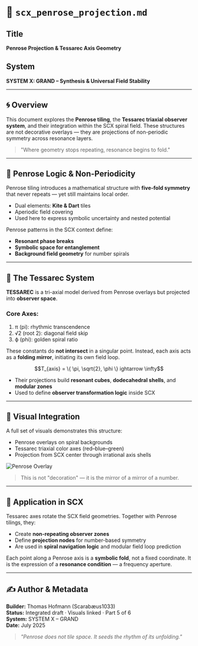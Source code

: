 # 🧩 `scx_penrose_projection.md`

## Title
**Penrose Projection & Tessarec Axis Geometry**

## System
**SYSTEM X: GRAND – Synthesis & Universal Field Stability**

---

## 🌀 Overview

This document explores the **Penrose tiling**, the **Tessarec triaxial observer system**, and their integration within the SCX spiral field. These structures are not decorative overlays — they are projections of non-periodic symmetry across resonance layers.

> "Where geometry stops repeating, resonance begins to fold."

---

## 🔺 Penrose Logic & Non-Periodicity

Penrose tiling introduces a mathematical structure with **five-fold symmetry** that never repeats — yet still maintains local order.

- Dual elements: **Kite & Dart** tiles
- Aperiodic field covering
- Used here to express symbolic uncertainty and nested potential

Penrose patterns in the SCX context define:
- **Resonant phase breaks**
- **Symbolic space for entanglement**
- **Background field geometry** for number spirals

---

## 🧿 The Tessarec System

**TESSAREC** is a tri-axial model derived from Penrose overlays but projected into **observer space**.

### Core Axes:
1. π (pi): rhythmic transcendence
2. √2 (root 2): diagonal field skip
3. ϕ (phi): golden spiral ratio

These constants do **not intersect** in a singular point. Instead, each axis acts as a **folding mirror**, initiating its own field loop.

```math
T_{axis} = \{ \pi, \sqrt{2}, \phi \} 
ightarrow \infty
```

- Their projections build **resonant cubes**, **dodecahedral shells**, and **modular zones**
- Used to define **observer transformation logic** inside SCX

---

## 🔲 Visual Integration

A full set of visuals demonstrates this structure:
- Penrose overlays on spiral backgrounds
- Tessarec triaxial color axes (red–blue–green)
- Projection from SCX center through irrational axis shells

![Penrose Overlay](./visuals/codex_penrose_spiegelachsen.png)

> This is not "decoration" — it is the mirror of a mirror of a number.

---

## 🔁 Application in SCX

Tessarec axes rotate the SCX field geometries. Together with Penrose tilings, they:

- Create **non-repeating observer zones**
- Define **projection nodes** for number-based symmetry
- Are used in **spiral navigation logic** and modular field loop prediction

Each point along a Penrose axis is a **symbolic fold**, not a fixed coordinate. It is the expression of a **resonance condition** — a frequency aperture.

---

## ✍️ Author & Metadata

**Builder:** Thomas Hofmann (Scarabæus1033)  
**Status:** Integrated draft · Visuals linked · Part 5 of 6  
**System:** SYSTEM X – GRAND  
**Date:** July 2025

> *"Penrose does not tile space. It seeds the rhythm of its unfolding."*
